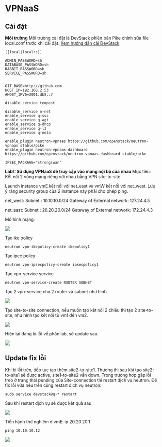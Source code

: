 # VPNaaS
## Cài đặt
**Môi trường** Môi trường cài đặt là DevStack phiên bản Pike chỉnh sửa file local.conf trước khi cài đặt.  [Xem hướng dẫn cài DevStack](https://docs.openstack.org/devstack/latest/)

```
[[local|localrc]]

ADMIN_PASSWORD=sh
DATABASE_PASSWORD=sh
RABBIT_PASSWORD=sh
SERVICE_PASSWORD=sh


GIT_BASE=http://github.com
HOST_IP=192.168.2.53
#HOST_IPV6=2001:db8::7

disable_service tempest

disable_service n-net
enable_service q-svc
enable_service q-agt
enable_service q-dhcp
enable_service q-l3
enable_service q-meta

enable_plugin neutron-vpnaas https://github.com/openstack/neutron-vpnaas stable/pike
enable_plugin neutron-vpnaas-dashboard https://github.com/openstack/neutron-vpnaas-dashboard stable/pike

IPSEC_PACKAGE="strongswan"
```
**Lab1: Sử dụng VPNaaS đê truy cập vào mạng nội bộ của nhau**
Mục tiêu: Kết nối 2 vùng mạng riêng với nhau bằng VPN site-to-site

Launch  instance vmE kết nối với net_east và vmW kết nối với net_west. Lưu ý rằng security group của 2  instance này phải cho phép ping.

net_west:
Subnet : 10.10.10.0/24
Gateway of External network: 127.24.4.5

net_east:
Subnet : 20.20.20.0/24
Gateway of External network: 172.24.4.3

Mô hình mạng:

<img src="https://github.com/phamngocsonls/SVTT/blob/phamngocsonls/SONPN/image/network_topology.png?raw=true">

Tạo ike policy
```
neutron vpn-ikepolicy-create ikepolicy1
```
Tạo ipec policy
```
neutron vpn-ipsecpolicy-create ipsecpolicy1
```
Tạo vpn-service service
```
neutron vpn-service-create ROUTER SUBNET
```
Tạo 2 vpn-service cho 2 router và subnet như hình

<img src="https://github.com/phamngocsonls/SVTT/blob/phamngocsonls/SONPN/image/vpn-service.png?raw=true">

Tạo site-to-site connection, nếu muốn tạo kêt nối 2 chiều thì tạo 2 site-to-site, như hình tạo kết nối từ vm1 đến vm2.

<img src="https://github.com/phamngocsonls/SVTT/blob/phamngocsonls/SONPN/image/site1-to-site2.png?raw=true">

Hiện tại đang bị lỗi về phần lab, sẽ update sau.

<img src="https://github.com/phamngocsonls/SVTT/blob/phamngocsonls/SONPN/image/down.png?raw=true">

## Update fix lỗi
Khi bị lỗi trên, tiếp tục tạo thêm site2-to-site1. Thường thì sau khi tạo site2-to-site1 sẽ được active, site1-to-site2 vẫn down. Trong trường hơp găp lỗi treo ở trang thái pending của Site-connection thi restart dịch vụ neutron. Để fix lỗi vừa nêu trên cũng restart dịch vụ neutron:
```
sudo service devstack@q-* restart
```
Sau khi restart dịch vụ sẽ được kêt quả sau:

<img src="https://github.com/phamngocsonls/SVTT/blob/phamngocsonls/SONPN/image/down.png?raw=true">

Tiến hành thử nghiệm ở vmE: ip 20.20.20.1
```
ping 10.10.10.12
``` 

<img src="https://github.com/phamngocsonls/SVTT/blob/phamngocsonls/SONPN/image/ping.png?raw=true">

